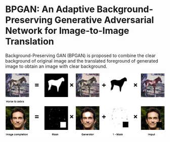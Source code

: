 # BPGAN: An Adaptive Background-Preserving  Generative Adversarial Network  for Image-to-Image Translation
Background-Preserving GAN (BPGAN) is proposed to combine the clear background of original image and the translated foreground of generated image to obtain an image with clear background.

![](picture/bp.png)

